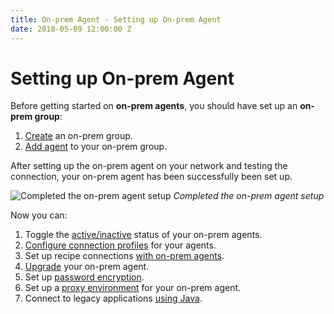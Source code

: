 ```yaml
---
title: On-prem Agent - Setting up On-prem Agent
date: 2018-05-09 12:00:00 Z
---
```


# Setting up On-prem Agent

Before getting started on **on-prem agents**, you should have set up an **on-prem group**:
1. [Create](/on-prem/groups/create-group.md) an on-prem group.
2. [Add agent](/on-prem/groups/add-agent.md) to your on-prem group.

After setting up the on-prem agent on your network and testing the connection, your on-prem agent has been successfully been set up.

![Completed the on-prem agent setup](~@img/on-prem/successful-connected-opa.png)
*Completed the on-prem agent setup*

Now you can:
1. Toggle the [active/inactive](/on-prem/agents/run.md) status of your on-prem agents.
2. [Configure connection profiles](/on-prem/agents/profile.md) for your agents.
3. Set up recipe connections [with on-prem agents](/on-prem/agents/connection.md).
4. [Upgrade](/on-prem/agents/upgrade.md) your on-prem agent.
5. Set up [password encryption](/on-prem/agents/password-encryption.md).
6. Set up a [proxy environment](/on-prem/agents/proxy.md) for your on-prem agent.
7. Connect to legacy applications [using Java](/on-prem/agents/extension.md).
